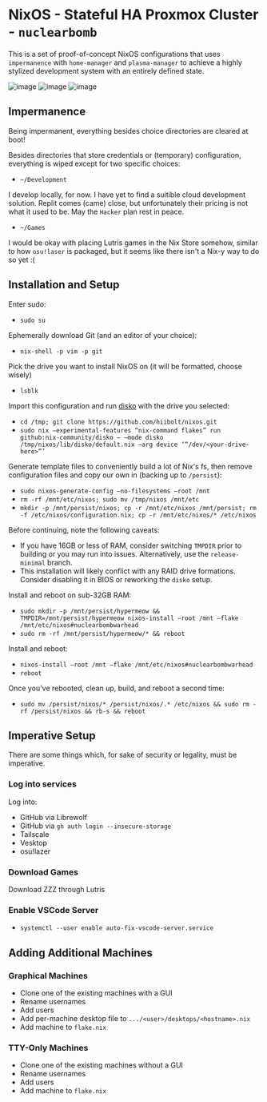 # NixOS - Stateful HA Proxmox Cluster - `nuclearbomb`
This is a set of proof-of-concept NixOS configurations that uses `impermanence` with `home-manager` and `plasma-manager` to achieve a highly stylized development system with an entirely defined state.

![image](https://github.com/user-attachments/assets/619f39ba-9237-43a0-8410-93e1924dd682)
![image](https://github.com/user-attachments/assets/2c789cc4-3db1-42d6-9715-0e5656619275)
![image](https://github.com/user-attachments/assets/9316ee93-1018-444c-b386-3bc4a4dbba72)

## Impermanence
Being impermanent, everything besides choice directories are cleared at boot!

Besides directories that store credentials or (temporary) configuration, everything is wiped except for two specific choices:

* `~/Development`

I develop locally, for now. I have yet to find a suitible cloud development solution. Replit comes (came) close, but unfortunately their pricing is not what it used to be. May the `Hacker` plan rest in peace.

* `~/Games`

I would be okay with placing Lutris games in the Nix Store somehow, similar to how `osu!laser` is packaged, but it seems like there isn't a Nix-y way to do so yet :(

## Installation and Setup
Enter sudo:
* `sudo su`

Ephemerally download Git (and an editor of your choice):
* `nix-shell -p vim -p git`

Pick the drive you want to install NixOS on (it will be formatted, choose wisely)
* `lsblk`

Import this configuration and run [disko](https://github.com/nix-community/disko) with the drive you selected:
* `cd /tmp; git clone https://github.com/hiibolt/nixos.git`
* `sudo nix –experimental-features “nix-command flakes” run github:nix-community/disko – –mode disko /tmp/nixos/lib/disko/default.nix –arg device ‘“/dev/<your-drive-here>”’`

Generate template files to conveniently build a lot of Nix's fs, then remove configuration files and copy our own in (backing up to `/persist`):
* `sudo nixos-generate-config –no-filesystems –root /mnt`
* `rm -rf /mnt/etc/nixos; sudo mv /tmp/nixos /mnt/etc`
* `mkdir -p /mnt/persist/nixos; cp -r /mnt/etc/nixos /mnt/persist; rm -f /etc/nixos/configuration.nix; cp -r /mnt/etc/nixos/* /etc/nixos`

Before continuing, note the following caveats:
- If you have 16GB or less of RAM, consider switching `TMPDIR` prior to building or you may run into issues. Alternatively, use the `release-minimal` branch.
- This installation will likely conflict with any RAID drive formations. Consider disabling it in BIOS or reworking the `disko` setup.

Install and reboot on sub-32GB RAM:
* `sudo mkdir -p /mnt/persist/hypermeow && TMPDIR=/mnt/persist/hypermeow nixos-install –root /mnt –flake /mnt/etc/nixos#nuclearbombwarhead`
* `sudo rm -rf /mnt/persist/hypermeow/* && reboot`

Install and reboot:
* `nixos-install –root /mnt –flake /mnt/etc/nixos#nuclearbombwarhead`
* `reboot`

Once you've rebooted, clean up, build, and reboot a second time:
* `sudo mv /persist/nixos/* /persist/nixos/.* /etc/nixos && sudo rm -rf /persist/nixos && rb-s && reboot`


## Imperative Setup
There are some things which, for sake of security or legality, must be imperative.
### Log into services
Log into:
* GitHub via Librewolf
* GitHub via `gh auth login --insecure-storage`
* Tailscale
* Vesktop
* osu!lazer
### Download Games
Download ZZZ through Lutris
### Enable VSCode Server
* `systemctl --user enable auto-fix-vscode-server.service`


## Adding Additional Machines
### Graphical Machines
- Clone one of the existing machines with a GUI
- Rename usernames
- Add users
- Add per-machine desktop file to `.../<user>/desktops/<hostname>.nix`
- Add machine to `flake.nix`
### TTY-Only Machines
- Clone one of the existing machines without a GUI
- Rename usernames
- Add users
- Add machine to `flake.nix`
